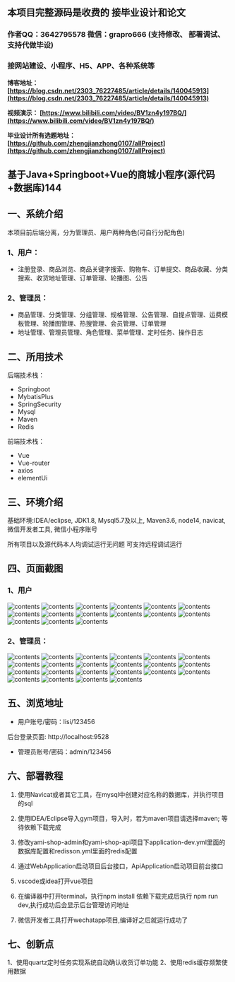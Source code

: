 ## 本项目完整源码是收费的  接毕业设计和论文

### 作者QQ：3642795578 微信：grapro666 (支持修改、 部署调试、 支持代做毕设)

### 接网站建设、小程序、H5、APP、各种系统等

**博客地址：
[https://blog.csdn.net/2303_76227485/article/details/140045913](https://blog.csdn.net/2303_76227485/article/details/140045913)**

**视频演示：
[https://www.bilibili.com/video/BV1zn4y197BQ/](https://www.bilibili.com/video/BV1zn4y197BQ/)**

**毕业设计所有选题地址：
[https://github.com/zhengjianzhong0107/allProject](https://github.com/zhengjianzhong0107/allProject)**

## 基于Java+Springboot+Vue的商城小程序(源代码+数据库)144

## 一、系统介绍
本项目前后端分离，分为管理员、用户两种角色(可自行分配角色)

### 1、用户：
- 注册登录、商品浏览、商品关键字搜索、购物车、订单提交、商品收藏、分类搜索、收货地址管理、订单管理、轮播图、公告
### 2、管理员：
- 商品管理、分类管理、分组管理、规格管理、公告管理、自提点管理、运费模板管理、轮播图管理、热搜管理、会员管理、订单管理
- 地址管理、管理员管理、角色管理、菜单管理、定时任务、操作日志
## 二、所用技术

后端技术栈：

- Springboot
- MybatisPlus
- SpringSecurity
- Mysql
- Maven
- Redis

前端技术栈：

- Vue 
- Vue-router 
- axios 
- elementUi

## 三、环境介绍

基础环境:IDEA/eclipse, JDK1.8, Mysql5.7及以上, Maven3.6, node14, navicat, 微信开发者工具, 微信小程序账号

所有项目以及源代码本人均调试运行无问题 可支持远程调试运行

## 四、页面截图
### 1、用户
![contents](./picture/picture0.png)
![contents](./picture/picture00.png)
![contents](./picture/picture1.png)
![contents](./picture/picture2.png)
![contents](./picture/picture3.png)
![contents](./picture/picture4.png)
![contents](./picture/picture5.png)
![contents](./picture/picture6.png)
![contents](./picture/picture7.png)
![contents](./picture/picture8.png)
![contents](./picture/picture9.png)
![contents](./picture/picture10.png)
![contents](./picture/picture11.png)
![contents](./picture/picture12.png)
![contents](./picture/picture13.png)

### 2、管理员：
![contents](./picture/picture14.png)
![contents](./picture/picture15.png)
![contents](./picture/picture16.png)
![contents](./picture/picture17.png)
![contents](./picture/picture18.png)
![contents](./picture/picture19.png)
![contents](./picture/picture20.png)
![contents](./picture/picture21.png)
![contents](./picture/picture22.png)
![contents](./picture/picture23.png)
![contents](./picture/picture24.png)
![contents](./picture/picture25.png)
![contents](./picture/picture26.png)
![contents](./picture/picture27.png)
![contents](./picture/picture28.png)
![contents](./picture/picture29.png)
![contents](./picture/picture30.png)
![contents](./picture/picture31.png)
![contents](./picture/picture32.png)
![contents](./picture/picture33.png)
![contents](./picture/picture34.png)
![contents](./picture/picture35.png)

## 五、浏览地址

- 用户账号/密码：lisi/123456

后台登录页面: http://localhost:9528

- 管理员账号/密码：admin/123456

## 六、部署教程

1. 使用Navicat或者其它工具，在mysql中创建对应名称的数据库，并执行项目的sql

2. 使用IDEA/Eclipse导入gym项目，导入时，若为maven项目请选择maven; 等待依赖下载完成

3. 修改yami-shop-admin和yami-shop-api项目下application-dev.yml里面的数据库配置和redisson.yml里面的redis配置

4. 通过WebApplication启动项目后台接口，ApiApplication启动项目前台接口

5. vscode或idea打开vue项目

6. 在编译器中打开terminal，执行npm install 依赖下载完成后执行 npm run dev,执行成功后会显示后台管理访问地址

7. 微信开发者工具打开wechatapp项目,编译好之后就运行成功了

## 七、创新点
1、使用quartz定时任务实现系统自动确认收货订单功能
2、使用redis缓存频繁使用数据


